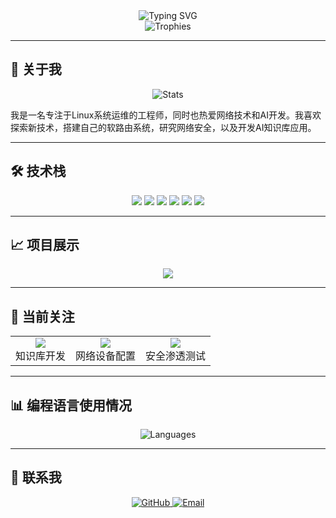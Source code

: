 <div align="center">
  <img src="https://readme-typing-svg.herokuapp.com?font=Fira+Code&pause=1000&color=00ADD8&center=true&vCenter=true&width=435&lines=Linux+System+Engineer;Network+Security+Enthusiast;AI+RAG+Developer" alt="Typing SVG" />
</div>

<div align="center">
  <img src="https://github-profile-trophy.vercel.app/?username=pingban404&theme=flat&no-frame=true&margin-w=15" alt="Trophies" />
</div>

---

## 🚀 关于我

<div align="center">
  <img src="https://github-readme-stats.vercel.app/api?username=pingban404&show_icons=true&theme=default&hide=stars,issues" alt="Stats" />
</div>

我是一名专注于Linux系统运维的工程师，同时也热爱网络技术和AI开发。我喜欢探索新技术，搭建自己的软路由系统，研究网络安全，以及开发AI知识库应用。

---

## 🛠️ 技术栈

<div align="center">
  <img src="https://img.shields.io/badge/-Linux-FCC624?logo=linux&logoColor=black&style=for-the-badge" />
  <img src="https://img.shields.io/badge/-Shell-4EAA25?logo=gnu-bash&logoColor=white&style=for-the-badge" />
  <img src="https://img.shields.io/badge/-Docker-2496ED?logo=docker&logoColor=white&style=for-the-badge" />
  <img src="https://img.shields.io/badge/-Python-3776AB?logo=python&logoColor=white&style=for-the-badge" />
  <img src="https://img.shields.io/badge/-Go-00ADD8?logo=go&logoColor=white&style=for-the-badge" />
  <img src="https://img.shields.io/badge/-Kali%20Linux-557C94?logo=kali-linux&logoColor=white&style=for-the-badge" />
</div>

---

## 📈 项目展示

<div align="center">
  <a href="https://github.com/pingban404/YuqueExportToMarkdown">
    <img align="center" src="https://github-readme-stats.vercel.app/api/pin/?username=pingban404&repo=YuqueExportToMarkdown&theme=default" />
  </a>
</div>

---

## 🌟 当前关注

<div align="center">
  <table>
    <tr>
      <td align="center">
        <img src="https://img.shields.io/badge/-AI%20RAG-FF6B6B?style=flat-square" />
        <br>知识库开发
      </td>
      <td align="center">
        <img src="https://img.shields.io/badge/-Network-1A73E8?style=flat-square" />
        <br>网络设备配置
      </td>
      <td align="center">
        <img src="https://img.shields.io/badge/-Security-00A86B?style=flat-square" />
        <br>安全渗透测试
      </td>
    </tr>
  </table>
</div>

---

## 📊 编程语言使用情况

<div align="center">
  <img src="https://github-readme-stats.vercel.app/api/top-langs/?username=pingban404&layout=compact&theme=default&langs_count=8" alt="Languages" />
</div>

---

## 🤝 联系我

<div align="center">
  <a href="https://github.com/pingban404">
    <img src="https://img.shields.io/github/followers/pingban404?label=Follow&style=social" alt="GitHub" />
  </a>
  <a href="mailto:1242105494@qq.com">
    <img src="https://img.shields.io/badge/Email-1242105494@qq.com-blue?style=flat-square&logo=gmail" alt="Email" />
  </a>
</div>

